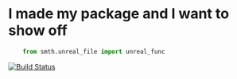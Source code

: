 # I made my package and I want to show off
~~~python
    from smth.unreal_file import unreal_func
~~~

[![Build Status](https://travis-ci.org/Fragers/project_testing.svg?branch=master)](https://travis-ci.org/Fragers/project_testing)